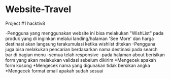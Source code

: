 # Website-Travel
Project #1 hacktiv8 

-Pengguna yang menggunakan website ini bisa melakukan "WishList" pada produk yang di inginkan melalui landing/halaman 'See More'
 dan harga destinasi akan langsung terakumulasi ketika wishlist ditekan
-Pengguna juga bisa melakukan pencarian berdasarkan nama destinasi pada search bar di bagian menu
-semua telah responsive
-pada halaman about berisikan form yang akan melakukan validasi sebelum dikirim
  *Mengecek apakah form kosong
  *Mengecek nama yang digunakan tidak bersikan angka
  *Mengecek format email apakah sudah sesuai
  
